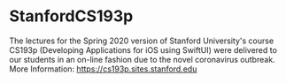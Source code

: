# StanfordCS193p
The lectures for the Spring 2020 version of Stanford University's course CS193p (Developing Applications for iOS using SwiftUI) were delivered to our students in an on-line fashion due to the novel coronavirus outbreak. More Information: https://cs193p.sites.stanford.edu
